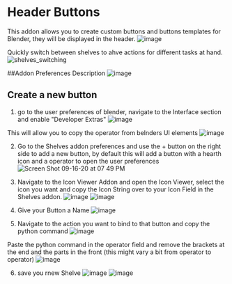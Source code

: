 # Header Buttons
This addon allows you to create custom buttons and buttons templates for Blender, they will be displayed in the header.
![image](https://user-images.githubusercontent.com/1472884/93373026-0cddea00-f855-11ea-9877-df3d3913d81a.png)


Quickly switch between shelves to ahve actions for different tasks at hand.
![shelves_switching](https://user-images.githubusercontent.com/1472884/93270182-d353a300-f7b0-11ea-9d6b-9a25267c1ef2.gif)

##Addon Preferences Description
![image](https://user-images.githubusercontent.com/1472884/93374529-1e27f600-f857-11ea-9a2a-18437e385f89.png)



## Create a new button
1. go to the user preferences of blender, navigate to the Interface section and enable "Developer Extras"
![image](https://user-images.githubusercontent.com/1472884/93373229-5a5a5700-f855-11ea-917d-526707c86f64.png)

This will allow you to copy the operator from belnders UI elements
![image](https://user-images.githubusercontent.com/1472884/93373392-8d9ce600-f855-11ea-87f8-fe52faf7cc39.png)


2. Go to the Shelves addon preferences and use the + button on the right side to add a new button, by default this will add a button with a hearth icon and a operator to open the user preferences
![Screen Shot 09-16-20 at 07 49 PM](https://user-images.githubusercontent.com/1472884/93373704-ff752f80-f855-11ea-810a-d128ed605632.PNG)

3. Navigate to the Icon Viewer Addon and open the Icon Viewer, select the icon you want and copy the Icon String over to your Icon Field in the Shelves addon.
![image](https://user-images.githubusercontent.com/1472884/93374820-8d9de580-f857-11ea-9458-0dcde4d527f5.png)
![image](https://user-images.githubusercontent.com/1472884/93374990-cccc3680-f857-11ea-8d1d-e24b93a706d0.png)

4. Give your Button a Name
![image](https://user-images.githubusercontent.com/1472884/93375278-3ba98f80-f858-11ea-8801-fbfbf8f9c1e3.png)


5. Navigate to the action you want to bind to that button and copy the python command
![image](https://user-images.githubusercontent.com/1472884/93376337-baeb9300-f859-11ea-9296-4b2fe5635fe4.png)

Paste the python command in the operator field and remove the brackets at the end and the parts in the front (this might vary a bit from operator to operator)
![image](https://user-images.githubusercontent.com/1472884/93377132-ea4ecf80-f85a-11ea-80b3-523dfa0b226e.png)

6. save you rnew Shelve
![image](https://user-images.githubusercontent.com/1472884/93377610-87aa0380-f85b-11ea-99ee-bbf7b4ed2e5b.png)
![image](https://user-images.githubusercontent.com/1472884/93378096-3c442500-f85c-11ea-8068-447c9b7aec86.png)







